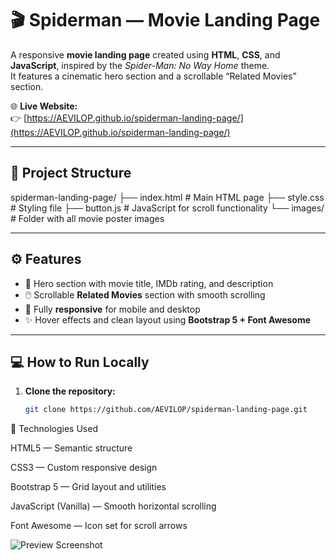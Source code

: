 # 🎬 Spiderman — Movie Landing Page

A responsive **movie landing page** created using **HTML**, **CSS**, and **JavaScript**, inspired by the *Spider-Man: No Way Home* theme.  
It features a cinematic hero section and a scrollable “Related Movies” section.

🌐 **Live Website:**  
👉 [https://AEVILOP.github.io/spiderman-landing-page/](https://AEVILOP.github.io/spiderman-landing-page/)

---

## 🧩 Project Structure
spiderman-landing-page/
├── index.html # Main HTML page
├── style.css # Styling file
├── button.js # JavaScript for scroll functionality
└── images/ # Folder with all movie poster images

---

## ⚙️ Features

- 🎥 Hero section with movie title, IMDb rating, and description  
- 🖱️ Scrollable **Related Movies** section with smooth scrolling  
- 📱 Fully **responsive** for mobile and desktop  
- ✨ Hover effects and clean layout using **Bootstrap 5 + Font Awesome**

---

## 💻 How to Run Locally

1. **Clone the repository:**
   ```bash
   git clone https://github.com/AEVILOP/spiderman-landing-page.git
🧠 Technologies Used

HTML5 — Semantic structure

CSS3 — Custom responsive design

Bootstrap 5 — Grid layout and utilities

JavaScript (Vanilla) — Smooth horizontal scrolling

Font Awesome — Icon set for scroll arrows

![Preview Screenshot](images/preview.png)






